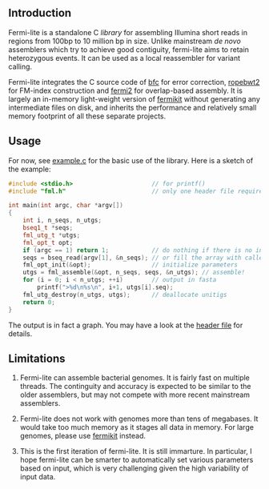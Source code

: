 ## Introduction

Fermi-lite is a standalone C *library* for assembling Illumina short reads in
regions from 100bp to 10 million bp in size. Unlike mainstream *de novo*
assemblers which try to achieve good contiguity, fermi-lite aims to retain
heterozygous events. It can be used as a local reassembler for variant calling.

Fermi-lite integrates the C source code of [bfc][bfc] for error correction,
[ropebwt2][rb2] for FM-index construction and [fermi2][fm2] for overlap-based
assembly. It is largely an in-memory light-weight version of [fermikit][fk]
without generating any intermediate files on disk, and inherits the
performance and relatively small memory footprint of all these separate
projects.

## Usage

For now, see [example.c][example] for the basic use of the library. Here is a
sketch of the example:
```cpp
#include <stdio.h>                      // for printf()
#include "fml.h"                        // only one header file required

int main(int argc, char *argv[])
{
	int i, n_seqs, n_utgs;
	bseq1_t *seqs;
	fml_utg_t *utgs;
	fml_opt_t opt;
	if (argc == 1) return 1;            // do nothing if there is no input file
	seqs = bseq_read(argv[1], &n_seqs); // or fill the array with callers' functions
	fml_opt_init(&opt);                 // initialize parameters
	utgs = fml_assemble(&opt, n_seqs, seqs, &n_utgs); // assemble!
	for (i = 0; i < n_utgs; ++i)        // output in fasta
		printf(">%d\n%s\n", i+1, utgs[i].seq);
	fml_utg_destroy(n_utgs, utgs);      // deallocate unitigs
	return 0;
}
```
The output is in fact a graph. You may have a look at the [header file][header]
for details.

## Limitations

1. Fermi-lite can assemble bacterial genomes. It is fairly fast on multiple
   threads. The continguity and accuracy is expected to be similar to the older
   assemblers, but may not compete with more recent mainstream assemblers.

2. Fermi-lite does not work with genomes more than tens of megabases. It would
   take too much memory as it stages all data in memory. For large genomes,
   please use [fermikit][fk] instead.

3. This is the first iteration of fermi-lite. It is still immarture. In
   particular, I hope fermi-lite can be smarter to automatically set various
   parameters based on input, which is very challenging given the high
   variability of input data.

[bfc]: http://github.com/lh3/bfc
[rb2]: http://github.com/lh3/ropebwt2
[fm2]: http://github.com/lh3/fermi2
[fk]: http://github.com/lh3/fermikit
[example]: https://github.com/lh3/fermi-lite/blob/master/example.c
[header]: https://github.com/lh3/fermi-lite/blob/master/fml.h
